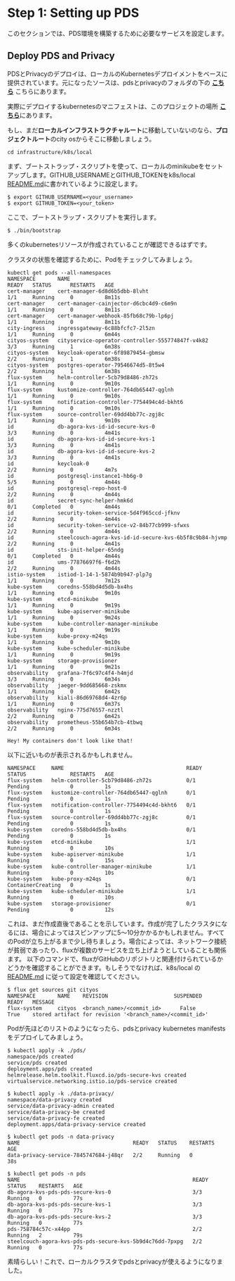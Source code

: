 # Step 1: Setting up PDS

このセクションでは、PDS環境を構築するために必要なサービスを設定します。

## Deploy PDS and Privacy

PDSとPrivacyのデプロイは、ローカルのKubernetesデプロイメントをベースに提供されています。元になったソースは、pdsとprivacyのフォルダの下の [**こちら**](https://github.tri-ad.tech/cityos-platform/cityos/tree/main/infrastructure/k8s/local) こちらにあります。

実際にデプロイするkubernetesのマニフェストは、このプロジェクトの場所 [**こちら**](https://github.tri-ad.tech/cityos-platform/cityos/tree/main/ns/tutorial/pds-101/faceapp/kubernetes)にあります。

もし、まだ**ローカルインフラストラクチャルート**に移動していないのなら、**プロジェクトルート**のcity osからそこに移動しましょう。

```shell
cd infrastructure/k8s/local
```

まず、ブートストラップ・スクリプトを使って、ローカルのminikubeをセットアップします。GITHUB_USERNAMEとGITHUB_TOKENをk8s/local [README.md](https://github.tri-ad.tech/cityos-platform/cityos/tree/main/infrastructure/k8s/local)に書かれているように設定します。

```shell
$ export GITHUB_USERNAME=<your_username>
$ export GITHUB_TOKEN=<your_token>
```

ここで、ブートストラップ・スクリプトを実行します。

```shell
$ ./bin/bootstrap
```

多くのkubernetesリソースが作成されていることが確認できるはずです。

クラスタの状態を確認するために、Podをチェックしてみましょう。

```shell
kubectl get pods --all-namespaces
NAMESPACE       NAME                                                     READY   STATUS      RESTARTS   AGE
cert-manager    cert-manager-6d8d6b5dbb-8lvht                            1/1     Running     0          8m11s
cert-manager    cert-manager-cainjector-d6cbc4d9-c6m9n                   1/1     Running     0          8m11s
cert-manager    cert-manager-webhook-85fb68c79b-lp6pj                    1/1     Running     0          8m11s
city-ingress    ingressgateway-6c88bfcfc7-2l5zn                          1/1     Running     0          6m44s
cityos-system   cityservice-operator-controller-555774847f-v4k82         3/3     Running     1          6m38s
cityos-system   keycloak-operator-6f89879454-gbmsw                       2/2     Running     1          6m38s
cityos-system   postgres-operator-79546674d5-8t5w4                       2/2     Running     1          6m38s
flux-system     helm-controller-5cb79d8486-zh72s                         1/1     Running     0          9m10s
flux-system     kustomize-controller-764db65447-qglnh                    1/1     Running     0          9m10s
flux-system     notification-controller-7754494c4d-bkht6                 1/1     Running     0          9m10s
flux-system     source-controller-69dd4bb77c-zgj8c                       1/1     Running     0          9m10s
id              db-agora-kvs-id-id-secure-kvs-0                          3/3     Running     0          4m41s
id              db-agora-kvs-id-id-secure-kvs-1                          3/3     Running     0          4m41s
id              db-agora-kvs-id-id-secure-kvs-2                          3/3     Running     0          4m41s
id              keycloak-0                                               2/2     Running     0          4m7s
id              postgresql-instance1-hb6g-0                              5/5     Running     0          4m44s
id              postgresql-repo-host-0                                   2/2     Running     0          4m44s
id              secret-sync-helper-hmk6d                                 0/1     Completed   0          4m44s
id              security-token-service-5d4f965ccd-jfknv                  2/2     Running     0          4m44s
id              security-token-service-v2-84b77cb999-sfwxs               2/2     Running     0          4m44s
id              steelcouch-agora-kvs-id-id-secure-kvs-6b5f8c9b84-hjvmp   2/2     Running     0          4m41s
id              sts-init-helper-65ndg                                    0/1     Completed   0          4m44s
id              ums-77876697f6-f6d2h                                     2/2     Running     0          4m44s
istio-system    istiod-1-14-1-5874b9b947-plp7g                           1/1     Running     0          7m12s
kube-system     coredns-558bd4d5db-bx4hs                                 1/1     Running     0          9m10s
kube-system     etcd-minikube                                            1/1     Running     0          9m19s
kube-system     kube-apiserver-minikube                                  1/1     Running     0          9m24s
kube-system     kube-controller-manager-minikube                         1/1     Running     0          9m19s
kube-system     kube-proxy-m24qs                                         1/1     Running     0          9m10s
kube-system     kube-scheduler-minikube                                  1/1     Running     0          9m19s
kube-system     storage-provisioner                                      1/1     Running     0          9m21s
observability   grafana-7f6c97c4f4-h4mjd                                 3/3     Running     0          6m34s
observability   jaeger-9dd685668-zskmx                                   1/1     Running     0          6m42s
observability   kiali-86d69768d4-4zr6p                                   1/1     Running     0          6m37s
observability   nginx-775d76557-nzztl                                    2/2     Running     0          6m42s
observability   prometheus-55b654b7cb-4tbwq                              2/2     Running     0          6m34s
```

`Hey! My containers don't look like that!`

以下に近いものが表示されるかもしれません。

```shell
NAMESPACE     NAME                                       READY   STATUS              RESTARTS   AGE
flux-system   helm-controller-5cb79d8486-zh72s           0/1     Pending             0          1s
flux-system   kustomize-controller-764db65447-qglnh      0/1     Pending             0          1s
flux-system   notification-controller-7754494c4d-bkht6   0/1     Pending             0          1s
flux-system   source-controller-69dd4bb77c-zgj8c         0/1     Pending             0          1s
kube-system   coredns-558bd4d5db-bx4hs                   0/1     Pending             0          1s
kube-system   etcd-minikube                              1/1     Running             0          10s
kube-system   kube-apiserver-minikube                    1/1     Running             0          15s
kube-system   kube-controller-manager-minikube           1/1     Running             0          10s
kube-system   kube-proxy-m24qs                           0/1     ContainerCreating   0          1s
kube-system   kube-scheduler-minikube                    1/1     Running             0          10s
kube-system   storage-provisioner                        0/1     Pending             0          12s
```

これは、まだ作成直後であることを示しています。作成が完了したクラスタになるには、場合によってはスピンアップに5〜10分かかるかもしれません。すべてのPodが立ち上がるまで少し待ちましょう。場合によっては、ネットワーク接続が貧弱であったり、fluxが複数のサービスを立ち上げようとしていることも関係ます。
以下のコマンドで、fluxがGitHubのリポジトリと関連付けられているかどうかを確認することができます。もしそうでなければ、k8s/local の [README.md](https://github.tri-ad.tech/cityos-platform/cityos/tree/main/infrastructure/k8s/local)  に従って設定を確認してください。

```Shell
$ flux get sources git cityos
NAMESPACE       NAME    REVISION                     SUSPENDED       READY   MESSAGE
flux-system     cityos  <branch_name>/<commit_id>      False           True    stored artifact for revision '<branch_name>/<commit_id>'
```

Podが先ほどのリストのようになったら、pdsとprivacy kubernetes manifestsをデプロイしてみましょう。

```shell
$ kubectl apply -k ./pds/
namespace/pds created
service/pds created
deployment.apps/pds created
helmrelease.helm.toolkit.fluxcd.io/pds-secure-kvs created
virtualservice.networking.istio.io/pds-service created

$ kubectl apply -k ./data-privacy/
namespace/data-privacy created
service/data-privacy-admin created
service/data-privacy-be created
service/data-privacy-fe created
deployment.apps/data-privacy-service created

$ kubectl get pods -n data-privacy
NAME                                    READY   STATUS    RESTARTS   AGE
data-privacy-service-7845747684-j48qr   2/2     Running   0          38s 

$ kubectl get pods -n pds
NAME                                                       READY   STATUS    RESTARTS   AGE
db-agora-kvs-pds-pds-secure-kvs-0                          3/3     Running   0          77s
db-agora-kvs-pds-pds-secure-kvs-1                          3/3     Running   0          77s
db-agora-kvs-pds-pds-secure-kvs-2                          3/3     Running   0          77s
pds-758784c57c-x44pp                                       2/2     Running   2          79s
steelcouch-agora-kvs-pds-pds-secure-kvs-5b9d4c76dd-7pxpg   2/2     Running   0          77s
```

素晴らしい！これで、ローカルクラスタでpdsとprivacyが使えるようになりました。
